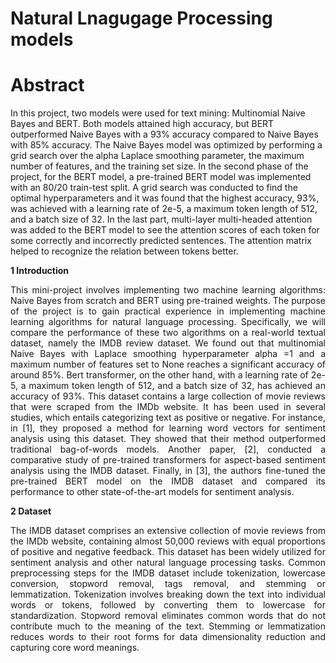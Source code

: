 # Natural Lnagugage Processing models 

  
# Abstract

In this project, two models were used for text mining: Multinomial Naive Bayes and BERT. Both models attained high accuracy, but BERT outperformed Naive Bayes with a 93% accuracy compared to Naive Bayes with 85% accuracy. The Naive Bayes model was optimized by performing a grid search over the alpha Laplace smoothing parameter, the maximum number of features, and the training set size. In the second phase of the project, for the BERT model, a pre-trained BERT model was implemented with an 80/20 train-test split. A grid search was conducted to find the optimal hyperparameters and it was found that the highest accuracy, 93%, was achieved with a learning rate of 2e-5, a maximum token length of 512, and a batch size of 32. In the last part, multi-layer multi-headed attention was added to the BERT model to see the attention scores of each token for some correctly and incorrectly predicted sentences. The attention matrix helped to recognize the relation between tokens better.

**1 Introduction**


<p align="justify">
This mini-project involves implementing two machine learning algorithms: Naive Bayes from scratch and BERT using pre-trained weights. The purpose of the project is to gain practical experience in implementing machine learning algorithms for natural language processing. Specifically, we will compare the performance of these two algorithms on a real-world textual dataset, namely the IMDB review dataset. We found out that multinomial Naive Bayes with Laplace smoothing hyperparameter alpha =1 and a maximum number of features set to None reaches a significant accuracy of around 85%. Bert transformer, on the other hand, with a learning rate of 2e-5, a maximum token length of 512, and a batch size of 32, has achieved an accuracy of 93%. This dataset contains a large collection of movie reviews that were scraped from the IMDb website. It has been used in several studies, which entails categorizing text as positive or negative. For instance, in [1], they proposed a method for learning word vectors for sentiment analysis using this dataset. They showed that their method outperformed traditional bag-of-words models. Another paper, [2], conducted a comparative study of pre-trained transformers for aspect-based sentiment analysis using the IMDB dataset. Finally, in [3], the authors fine-tuned the pre-trained BERT model on the IMDB dataset and compared its performance to other state-of-the-art models for sentiment analysis.

**2 Dataset**

<p align="justify">
The IMDB dataset comprises an extensive collection of movie reviews from the IMDb website, containing almost 50,000 reviews with equal proportions of positive and negative feedback. This dataset has been widely utilized for sentiment analysis and other natural language processing tasks. Common preprocessing steps for the IMDB dataset include tokenization, lowercase conversion, stopword removal, tags removal, and stemming or lemmatization. Tokenization involves breaking down the text into individual words or tokens, followed by converting them to lowercase for standardization. Stopword removal eliminates common words that do not contribute much to the meaning of the text. Stemming or lemmatization reduces words to their root forms for data dimensionality reduction and capturing core word meanings.
